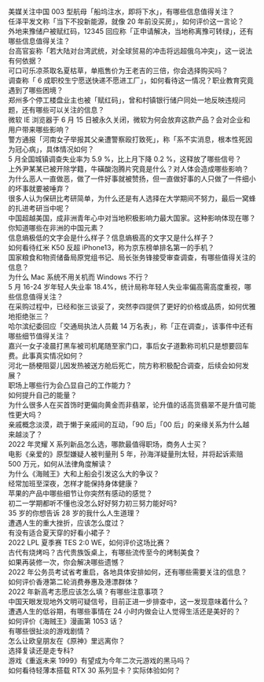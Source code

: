美媒关注中国 003 型航母「船坞注水，即将下水」，有哪些信息值得关注？  
任泽平发文称「当下不投新能源，就像 20 年前没买房」，如何评价这一言论？  
外地来豫储户被赋红码，12345 回应称「正申请解决，当地称离豫可转绿」，还有哪些信息值得关注？  
台高官妄称「若大陆对台湾武统，对全球贸易的冲击将远超俄乌冲突」，这一说法有何依据？  
可口可乐凉茶取名夏枯草，单瓶售价为王老吉的三倍，你会选择购买吗？  
调查称「 6 成职校生宁愿送快递不愿进工厂」，如何看待这一情况？职业教育究竟遇到了哪些困境？  
郑州多个停工楼盘业主也被「赋红码」，曾和村镇银行储户同处一地反映违规问题，还有哪些可以关注的信息？  
微软 IE 浏览器于 6 月 15 日被永久关闭，微软为何会放弃这款产品？会对企业和用户带来哪些影响？  
警方通报「河南女子举报其父亲遭警察殴打致死」，称「系不实消息，根本性死因为冠心病」，具体情况如何？  
5 月全国城镇调查失业率为 5.9 %，比上月下降 0.2 %，这释放了哪些信号？  
上外尹某某已被开除学籍，牛磺酸泡腾片究竟是什么？对人体会造成哪些影响？  
为什么恶人一直做恶，做了一件好事就被赞扬，但一直做好事的人只做了一件细小的坏事就要被唾弃？  
很多人认为保研比考研简单，为什么还是有人选择在大学期间不努力，最后一窝蜂的扎进考研当中呢？  
中国超越美国，成非洲青年心中对当地积极影响力最大国家。这种影响体现在哪？你知道哪些在非洲的中国元素？  
信息熵极低的文字会是什么样子？信息熵极高的文字又是什么样子？  
如何看待红米 K50 反超 iPhone13，称为京东榜单排名第一的手机？  
国家粮食和物资储备局原党组书记、局长张务锋接受审查调查，有哪些值得关注的信息？  
为什么 Mac 系统不用关机而 Windows 不行？  
5 月 16-24 岁年轻人失业率 18.4%，统计局称年轻人失业率偏高需高度重视，哪些信息值得关注？  
在采购过程中，已经和张三谈妥了，突然李四提供了更好的价格或品质，如何优雅地拒绝张三？  
哈尔滨纪委回应「交通局执法人员戴 14 万名表」，称「正在调查」，该事件中还有哪些细节值得关注？  
嘉兴一女子凌晨打黑车被司机尾随至家门口，事后女子道歉称司机只是想要回车费。此事真实情况如何？  
河北一肠梗阻婴儿因发热被送方舱后死亡，院方称积极配合调查，后续会如何发展？  
职场上哪些行为会凸显自己的工作能力？  
如何提升自己的能量？  
为什么很多人在买首饰时更偏向黄金而非翡翠，论升值的话高货翡翠不是升值可能性更大吗？  
亲戚概念淡漠，疏于懒于亲戚间的互动，「90 后」「00 后」的亲缘关系为什么越来越淡了？  
2022 年灵耀 X 系列新品怎么选，哪款最值得职场，商务人士买？  
电影《亲爱的》原型嫌疑人被判量刑 5 年，孙海洋疑量刑太轻，并将起诉索赔 500 万元，如何从法律角度解读？  
为什么《海贼王》大和上船会引发这么大的争议？  
经常加班至深夜，怎样才能保持身体健康？  
苹果的产品中哪些细节让你突然有感动的感觉？  
初二一学期都听不懂也没怎么好好努力初三努力能好吗?  
35 岁的你想告诉 28 岁的我什么人生道理？  
遭遇人生的重大挫折，应该怎么度过？  
有没有适合夏天穿的好看小裙子？  
2022 LPL 夏季赛 TES 2:0 WE，如何评价这场比赛？  
古代有烧烤吗？古代贵族饭桌上，有哪些流传至今的烤制美食？  
如果再装修一次，你会解决哪些遗憾？  
2022 年公务员考试省考重启，各地具体安排如何，还有哪些需要关注的信息？  
如何评价香港第二轮消费券惠及港漂群体？  
2022 年新高考志愿应该怎么填？有哪些注意事项？  
中国天眼发现地外文明可疑信号，目前正进一步排查中，这一发现意味着什么？  
遭遇人生的低谷期，有哪些事情在 24 小时内做会让人觉得生活还是美好的？  
如何评价《海贼王》漫画第 1053 话？  
有哪些很扯淡的游戏剧情？  
怎么让欧皇朋友在《原神》里远离你？  
选择复读还是走专科?  
游戏《重返未来 1999》有望成为今年二次元游戏的黑马吗？  
如何看待轻薄本搭载 RTX 30 系列显卡？实际体验如何？  
